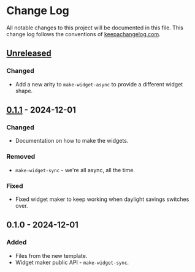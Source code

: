 # Change Log
All notable changes to this project will be documented in this file. This change log follows the conventions of [keepachangelog.com](http://keepachangelog.com/).

## [Unreleased]
### Changed
- Add a new arity to `make-widget-async` to provide a different widget shape.

## [0.1.1] - 2024-12-01
### Changed
- Documentation on how to make the widgets.

### Removed
- `make-widget-sync` - we're all async, all the time.

### Fixed
- Fixed widget maker to keep working when daylight savings switches over.

## 0.1.0 - 2024-12-01
### Added
- Files from the new template.
- Widget maker public API - `make-widget-sync`.

[Unreleased]: https://sourcehost.site/your-name/day-one/compare/0.1.1...HEAD
[0.1.1]: https://sourcehost.site/your-name/day-one/compare/0.1.0...0.1.1
